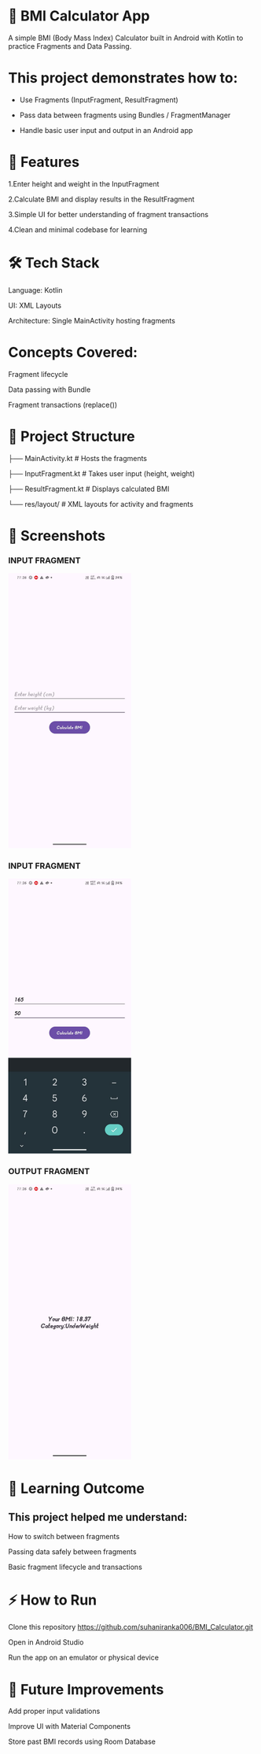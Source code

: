 # 📱 BMI Calculator App

A simple BMI (Body Mass Index) Calculator built in Android with Kotlin to practice Fragments and Data Passing.

# This project demonstrates how to:

- Use Fragments (InputFragment, ResultFragment)

- Pass data between fragments using Bundles / FragmentManager

- Handle basic user input and output in an Android app

# 🚀 Features

1.Enter height and weight in the InputFragment

2.Calculate BMI and display results in the ResultFragment

3.Simple UI for better understanding of fragment transactions

4.Clean and minimal codebase for learning

# 🛠️ Tech Stack

Language: Kotlin

UI: XML Layouts

Architecture: Single MainActivity hosting fragments

# Concepts Covered:

Fragment lifecycle

Data passing with Bundle

Fragment transactions (replace())

# 📂 Project Structure

├── MainActivity.kt          # Hosts the fragments

├── InputFragment.kt         # Takes user input (height, weight)

├── ResultFragment.kt        # Displays calculated BMI

└── res/layout/              # XML layouts for activity and fragments

# 📸 Screenshots 

### INPUT FRAGMENT
<img src="screenshots/BMICalculator_output1.jpg" alt="input" width="250"/>

### INPUT FRAGMENT
<img src="screenshots/BMICalculator_output2.jpg" alt="input" width="250"/>

### OUTPUT FRAGMENT
<img src="screenshots/BMICalculator_output3.jpg" alt="output screen" width="250"/>

	
# 📖 Learning Outcome

## This project helped me understand:

How to switch between fragments

Passing data safely between fragments

Basic fragment lifecycle and transactions

# ⚡ How to Run

Clone this repository  https://github.com/suhaniranka006/BMI_Calculator.git

Open in Android Studio

Run the app on an emulator or physical device

# 🙌 Future Improvements

Add proper input validations

Improve UI with Material Components

Store past BMI records using Room Database
